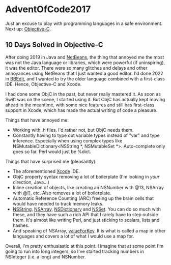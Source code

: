 # AdventOfCode2017
 
Just an excuse to play with programming languages in a safe environment. Next up: [Objective-C](https://en.wikipedia.org/wiki/Objective-C).

## 10 Days Solved in Objective-C

After doing 2019 in Java and [NetBeans](https://netbeans.apache.org), the thing that annoyed me the most was not the Java language or libraries, which were powerful (if uninspiring), it was the editor. There were so many glitches and delays and other annoyances using NetBeans that I just wanted a good editor. I'd done 2022 in [BBEdit](https://www.barebones.com/products/bbedit/), and I wanted to try the older language combined with a first-class IDE. Hence, Objective-C and Xcode.

I had done some ObjC in the past, but never really mastered it. As soon as Swift was on the scene, I started using it. But ObjC has actually kept moving ahead in the meantime, with some nice features and still has first-class support in Xcode, which has made the actual writing of code a pleasure.

Things that have annoyed me:
- Working with .h files. I'd rather not, but ObjC needs them.
- Constantly having to type out variable types instead of "var" and type inference. Especially when using complex types like NSMutableDictionary<NSString *, NSMutableSet *>. Auto-complete only goes so far. Perl would just be %dict.

Things that have surprised me (pleasantly):
- The aforementioned [Xcode](https://developer.apple.com/xcode/) IDE.
- ObjC property syntax removing a lot of boilerplate (I'm looking in *your* direction, Java...)
- Inline creation of objects, like creating an NSNumber with @13, NSArray with @[], etc. Also removes a lot of boilerplate.
- Automatic Reference Counting (ARC) freeing up the brain cells that would have needed to track memory leaks.
- [NSString](https://developer.apple.com/documentation/foundation/nsstring), [NSArray](https://developer.apple.com/documentation/foundation/nsarray), [NSDictionary](https://developer.apple.com/documentation/foundation/nsdictionary) and [NSSet](https://developer.apple.com/documentation/foundation/nsset). You can do so much with these, and they have such a rich API that I rarely have to step outside them. It's almost like writing Perl, and just sticking to scalars, lists and hashes.
- And speaking of NSArray, [valueForKey](https://developer.apple.com/documentation/foundation/nsarray/1412219-valueforkey). It is what is called a map in other languages and covers a lot of what I would use a map for.

Overall, I'm pretty enthusiastic at this point. I imagine that at some point I'm going to run into long integers, so I've started tracking numbers in NSInteger (i.e. a long) and NSNumber.
